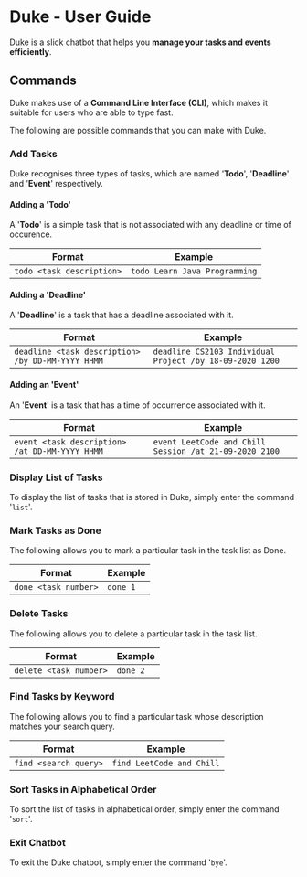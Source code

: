 # Duke - User Guide

Duke is a slick chatbot that helps you **manage your tasks and events efficiently**.

## Commands

Duke makes use of a **Command Line Interface (CLI)**, which makes it suitable for users who are able to type fast.

The following are possible commands that you can make with Duke.

### Add Tasks

Duke recognises three types of tasks, which are named '**Todo**', '**Deadline**' and '**Event**' respectively.

#### Adding a 'Todo'

A '**Todo**' is a simple task that is not associated with any deadline or time of occurence.

Format | Example
------------ | -------------
`todo <task description>` | `todo Learn Java Programming`

#### Adding a 'Deadline'

A '**Deadline**' is a task that has a deadline associated with it.

Format | Example
------------ | -------------
`deadline <task description> /by DD-MM-YYYY HHMM` | `deadline CS2103 Individual Project /by 18-09-2020 1200`

#### Adding an 'Event'

An '**Event**' is a task that has a time of occurrence associated with it.

Format | Example
------------ | -------------
`event <task description> /at DD-MM-YYYY HHMM` | `event LeetCode and Chill Session /at 21-09-2020 2100`

### Display List of Tasks

To display the list of tasks that is stored in Duke, simply enter the command '`list`'.

### Mark Tasks as Done

The following allows you to mark a particular task in the task list as Done.

Format | Example
------------ | -------------
`done <task number>` | `done 1`

### Delete Tasks

The following allows you to delete a particular task in the task list.

Format | Example
------------ | -------------
`delete <task number>` | `done 2`

### Find Tasks by Keyword

The following allows you to find a particular task whose description matches your search query.

Format | Example
------------ | -------------
`find <search query>` | `find LeetCode and Chill`

### Sort Tasks in Alphabetical Order

To sort the list of tasks in alphabetical order, simply enter the command '`sort`'.

### Exit Chatbot

To exit the Duke chatbot, simply enter the command '`bye`'.